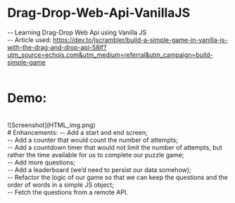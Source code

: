# Drag-Drop-Web-Api-VanillaJS
-- Learning Drag-Drop Web Api using Vanilla JS<br />
-- Article used: https://dev.to/jscrambler/build-a-simple-game-in-vanilla-js-with-the-drag-and-drop-api-58lf?utm_source=echojs.com&utm_medium=referral&utm_campaign=build-simple-game<br />
<br />
# Demo: 
<br />
![Screenshot](HTML_img.png)
<br />
# Enhancements:
-- Add a start and end screen;<br />
-- Add a counter that would count the number of attempts;<br />
-- Add a countdown timer that would not limit the number of attempts, but rather the time available for us to complete our puzzle game;<br />
-- Add more questions;<br />
-- Add a leaderboard (we’d need to persist our data somehow);<br />
-- Refactor the logic of our game so that we can keep the questions and the order of words in a simple JS object;<br />
-- Fetch the questions from a remote API.<br />
